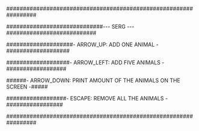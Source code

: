 #################################################################

#############################--- SERG ---###########################

####################- ARROW_UP: ADD ONE ANIMAL -###################

###################- ARROW_LEFT: ADD FIVE ANIMALS -##################

######- ARROW_DOWN: PRINT AMOUNT OF THE ANIMALS ON THE SCREEN -#####

##################- ESCAPE: REMOVE ALL THE ANIMALS -#################

#################################################################

